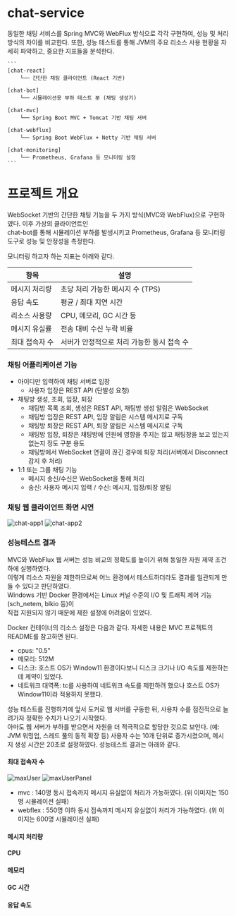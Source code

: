 # chat-service
동일한 채팅 서비스를 Spring MVC와 WebFlux 방식으로 각각 구현하여, 성능 및 처리 방식의 차이를 비교한다.
또한, 성능 테스트를 통해 JVM의 주요 리소스 사용 현황을 자세히 파악하고, 중요한 지표들을 분석한다.

<pre><code>```
[chat-react]
    └── 간단한 채팅 클라이언트 (React 기반)

[chat-bot]
    └── 시뮬레이션용 부하 테스트 봇 (채팅 생성기)

[chat-mvc]
    └── Spring Boot MVC + Tomcat 기반 채팅 서버

[chat-webflux]
    └── Spring Boot WebFlux + Netty 기반 채팅 서버

[chat-monitoring]
    └── Prometheus, Grafana 등 모니터링 설정
``` </code></pre>


# 프로젝트 개요
WebSocket 기반의 간단한 채팅 기능을 두 가지 방식(MVC와 WebFlux)으로 구현하였다. 이후 가상의 클라이언트인  
chat-bot를 통해 시뮬레이션 부하를 발생시키고 Prometheus, Grafana 등 모니터링 도구로 성능 및 안정성을 측정한다.  

모니터링 하고자 하는 지표는 아래와 같다.  

| 항목           | 설명                                      |
|----------------|-------------------------------------------|
| 메시지 처리량   | 초당 처리 가능한 메시지 수 (TPS)          |
| 응답 속도       | 평균 / 최대 지연 시간                    |
| 리소스 사용량   | CPU, 메모리, GC 시간 등                     |
| 메시지 유실률   | 전송 대비 수신 누락 비율                  |
| 최대 접속자 수  | 서버가 안정적으로 처리 가능한 동시 접속 수 |


### 채팅 어플리케이션 기능
* 아이디만 입력하여 채팅 서버로 입장
    * 사용자 입장은 REST API (단발성 요청)
* 채팅방 생성, 조회, 입장, 퇴장
    * 채팅방 목록 조회, 생성은 REST API, 채팅방 생성 알림은 WebSocket
    * 채팅방 입장은 REST API, 입장 알림은 시스템 메시지로 구독
    * 채팅방 퇴장은 REST API, 퇴장 알림은 시스템 메시지로 구독
    * 채팅방 입장, 퇴장은 채팅방에 인원에 영향을 주지는 않고 채팅창을 보고 있는지 없는지 정도 구분 용도
    * 채팅방에서 WebSocket 연결이 끊긴 경우에 퇴장 처리(서버에서 Disconnect 감지 후 처리)
* 1:1 또는 그룹 채팅 기능
    * 메시지 송신/수신은 WebSocket을 통해 처리
    * 송신: 사용자 메시지 입력 / 수신: 메시지, 입장/퇴장 알림


### 채팅 웹 클라이언트 화면 시연
![chat-app1](./docs/chat-app1.gif)
![chat-app2](./docs/chat-app2.gif)


### 성능테스트 결과
MVC와 WebFlux 웹 서버는 성능 비교의 정확도를 높이기 위해 동일한 자원 제약 조건하에 실행하였다.  
이렇게 리소스 자원을 제한하므로써 어느 환경에서 테스트하더라도 결과를 일관되게 만들 수 있다고 판단하였다.  
Windows 기반 Docker 환경에서는 Linux 커널 수준의 I/O 및 트래픽 제어 기능(sch_netem, blkio 등)이  
직접 지원되지 않기 때문에 제한 설정에 어려움이 있었다.  

Docker 컨테이너의 리소스 설정은 다음과 같다. 자세한 내용은 MVC 프로젝트의 README를 참고하면 된다.
- cpus: "0.5"
- 메모리: 512M
- 디스크: 호스트 OS가 Window11 환경이다보니 디스크 크기나 I/O 속도를 제한하는데 제약이 있었다.
- 네트워크 대역폭: tc를 사용하여 네트워크 속도를 제한하려 했으나 호스트 OS가 Window11이라 적용하지 못했다.


성능 테스트를 진행하기에 앞서 도커로 웹 서버를 구동한 뒤, 사용자 수를 점진적으로 늘려가자 정확한 수치가 나오기 시작했다.  
아마도 웹 서버가 부하를 받으면서 자원을 더 적극적으로 할당한 것으로 보인다. (예: JVM 워밍업, 스레드 풀의 동적 확장 등)
사용자 수는 10개 단위로 증가시켰으며, 메시지 생성 시간은 20초로 설정하였다. 성능테스트 결과는 아래와 같다.

#### 최대 접속자 수

![maxUser](./docs/maxUser.png)
![maxUserPanel](./docs/maxUserPanel.png)

* mvc : 140명 동시 접속까지 메시지 유실없이 처리가 가능하였다. (위 이미지는 150명 시뮬레이션 실패)
* webflex : 550명 이하 동시 접속까지 메시지 유실없이 처리가 가능하였다. (위 이미지는 600명 시뮬레이션 실패)

#### 메시지 처리량


#### CPU

#### 메모리

#### GC 시간

#### 응답 속도
